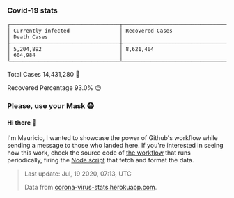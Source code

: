 
### Covid-19 stats

```
┌───────────────────────────────────┬───────────────────────────────────┬───────────────────────────────────┐
│ Currently infected                │ Recovered Cases                   │ Death Cases                       │
├───────────────────────────────────┼───────────────────────────────────┼───────────────────────────────────┤
│ 5,204,892                         │ 8,621,404                         │ 604,984                           │
└───────────────────────────────────┴───────────────────────────────────┴───────────────────────────────────┘
```

Total Cases 14,431,280 🦠

Recovered Percentage 93.0% 😌

### Please, use your Mask 😷

#### Hi there 👋
I'm Mauricio, I wanted to showcase the power of Github's workflow while sending a message to those who landed here.
If you're interested in seeing how this work, check the source code of [the workflow](https://github.com/mdottavio/mdottavio/blob/master/.github/workflows/updateReadme.yml) that runs periodically, firing
the [Node script](https://github.com/mdottavio/mdottavio/tree/covidstats) that fetch and format the data.

> Last update: Jul, 19 2020, 07:13, UTC
>
> Data from [corona-virus-stats.herokuapp.com](https://corona-virus-stats.herokuapp.com/api/v1/cases/general-stats).
